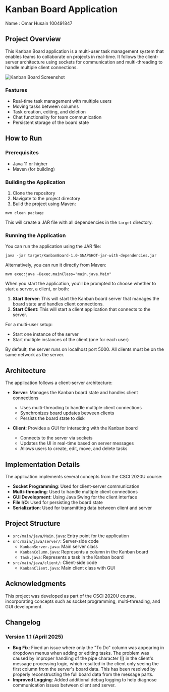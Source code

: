 # Kanban Board Application

Name : Omar Husain 100491847

## Project Overview

This Kanban Board application is a multi-user task management system that enables teams to collaborate on projects in real-time. It follows the client-server architecture using sockets for communication and multi-threading to handle multiple client connections.

![Kanban Board Screenshot](screenshot.png)

### Features

- Real-time task management with multiple users
- Moving tasks between columns
- Task creation, editing, and deletion
- Chat functionality for team communication
- Persistent storage of the board state

## How to Run

### Prerequisites

- Java 11 or higher
- Maven (for building)

### Building the Application

1. Clone the repository
2. Navigate to the project directory
3. Build the project using Maven:

```
mvn clean package
```

This will create a JAR file with all dependencies in the `target` directory.

### Running the Application

You can run the application using the JAR file:

```
java -jar target/KanbanBoard-1.0-SNAPSHOT-jar-with-dependencies.jar
```

Alternatively, you can run it directly from Maven:

```
mvn exec:java -Dexec.mainClass="main.java.Main"
```

When you start the application, you'll be prompted to choose whether to start a server, a client, or both:

1. **Start Server**: This will start the Kanban board server that manages the board state and handles client connections.
2. **Start Client**: This will start a client application that connects to the server.

For a multi-user setup:
- Start one instance of the server
- Start multiple instances of the client (one for each user)

By default, the server runs on localhost port 5000. All clients must be on the same network as the server.

## Architecture

The application follows a client-server architecture:

- **Server**: Manages the Kanban board state and handles client connections
  - Uses multi-threading to handle multiple client connections
  - Synchronizes board updates between clients
  - Persists the board state to disk

- **Client**: Provides a GUI for interacting with the Kanban board
  - Connects to the server via sockets
  - Updates the UI in real-time based on server messages
  - Allows users to create, edit, move, and delete tasks

## Implementation Details

The application implements several concepts from the CSCI 2020U course:

- **Socket Programming**: Used for client-server communication
- **Multi-threading**: Used to handle multiple client connections
- **GUI Development**: Using Java Swing for the client interface
- **File I/O**: Used for persisting the board state
- **Serialization**: Used for transmitting data between client and server

## Project Structure

- `src/main/java/Main.java`: Entry point for the application
- `src/main/java/server/`: Server-side code
  - `KanbanServer.java`: Main server class
  - `KanbanColumn.java`: Represents a column in the Kanban board
  - `Task.java`: Represents a task in the Kanban board
- `src/main/java/client/`: Client-side code
  - `KanbanClient.java`: Main client class with GUI

## Acknowledgments

This project was developed as part of the CSCI 2020U course, incorporating concepts such as socket programming, multi-threading, and GUI development.

## Changelog

### Version 1.1 (April 2025)

- **Bug Fix**: Fixed an issue where only the "To Do" column was appearing in dropdown menus when adding or editing tasks. The problem was caused by improper handling of the pipe character (|) in the client's message processing logic, which resulted in the client only seeing the first column from the server's board data. This has been resolved by properly reconstructing the full board data from the message parts.
- **Improved Logging**: Added additional debug logging to help diagnose communication issues between client and server.
